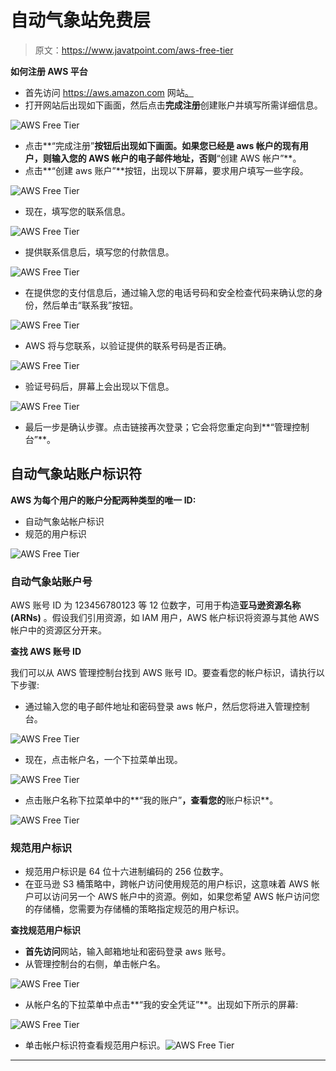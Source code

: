 # 自动气象站免费层

> 原文：<https://www.javatpoint.com/aws-free-tier>

**如何注册 AWS 平台**

*   首先访问 https://aws.amazon.com 网站[。](https://aws.amazon.com/)
*   打开网站后出现如下画面，然后点击**完成注册**创建账户并填写所需详细信息。

![AWS Free Tier](img/8318042a45b5831e55db1ef44a91f619.png)

*   点击**“完成注册”**按钮后出现如下画面。如果您已经是 aws 帐户的现有用户，则输入您的 AWS 帐户的电子邮件地址，否则**“创建 AWS 帐户”**。
*   点击**“创建 aws 账户”**按钮，出现以下屏幕，要求用户填写一些字段。

![AWS Free Tier](img/f5098a38e6040c0ba2190408607333cb.png)

*   现在，填写您的联系信息。

![AWS Free Tier](img/102751218e93b68715365f3b4c257cc9.png)

*   提供联系信息后，填写您的付款信息。

![AWS Free Tier](img/e298e475195b6edd0c07f8fd1398d2d7.png)

*   在提供您的支付信息后，通过输入您的电话号码和安全检查代码来确认您的身份，然后单击“联系我”按钮。

![AWS Free Tier](img/7b5fef35e4b42c205cfc387bd1baac5b.png)

*   AWS 将与您联系，以验证提供的联系号码是否正确。

![AWS Free Tier](img/3687b2bdccbe17b70db6815456061168.png)

*   验证号码后，屏幕上会出现以下信息。

![AWS Free Tier](img/2c2dde4baa3b3eb93e683c3b48c31055.png)

*   最后一步是确认步骤。点击链接再次登录；它会将您重定向到**“管理控制台”**。

## 自动气象站账户标识符

**AWS 为每个用户的账户分配两种类型的唯一 ID:**

*   自动气象站帐户标识
*   规范的用户标识

![AWS Free Tier](img/2d63beb32a3d18e3b2e5751d509886c5.png)

### 自动气象站账户号

AWS 账号 ID 为 123456780123 等 12 位数字，可用于构造**亚马逊资源名称(ARNs)** 。假设我们引用资源，如 IAM 用户，AWS 帐户标识将资源与其他 AWS 帐户中的资源区分开来。

**查找 AWS 账号 ID**

我们可以从 AWS 管理控制台找到 AWS 账号 ID。要查看您的帐户标识，请执行以下步骤:

*   通过输入您的电子邮件地址和密码登录 aws 帐户，然后您将进入管理控制台。

![AWS Free Tier](img/f32b2a06238ef3509730213e15cfbac5.png)

*   现在，点击帐户名，一个下拉菜单出现。

![AWS Free Tier](img/468c9eb0bd27aa4bee7afe21f8e0636a.png)

*   点击账户名称下拉菜单中的**“我的账户”**，查看您的**账户标识**。

![AWS Free Tier](img/07c484b8ef694af8a4fdce5dea192a1b.png)

### 规范用户标识

*   规范用户标识是 64 位十六进制编码的 256 位数字。
*   在亚马逊 S3 桶策略中，跨帐户访问使用规范的用户标识，这意味着 AWS 帐户可以访问另一个 AWS 帐户中的资源。例如，如果您希望 AWS 帐户访问您的存储桶，您需要为存储桶的策略指定规范的用户标识。

**查找规范用户标识**

*   **首先访问**网站，输入邮箱地址和密码登录 aws 账号。
*   从管理控制台的右侧，单击帐户名。

![AWS Free Tier](img/c9e9c3d4a7d5d068c320d2d3178dfeb4.png)

*   从帐户名的下拉菜单中点击**“我的安全凭证”**。出现如下所示的屏幕:

![AWS Free Tier](img/3b7d7d5bd0b503f517d91182eb15ca60.png)
*   单击帐户标识符查看规范用户标识。![AWS Free Tier](img/a98a0487074dc909a58e29a09fa97110.png)

* * *